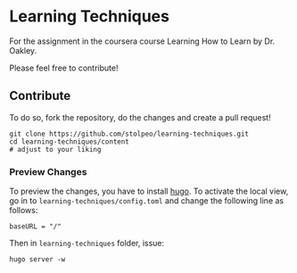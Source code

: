 # Learning Techniques

For the assignment in the coursera course Learning How to Learn by Dr. Oakley.

Please feel free to contribute!

## Contribute

To do so, fork the repository, do the changes and create a pull request!

```
git clone https://github.com/stolpeo/learning-techniques.git
cd learning-techniques/content
# adjust to your liking
```

### Preview Changes

To preview the changes, you have to install [hugo](https://gohugo.io/getting-started/).
To activate the local view, go in to `learning-techniques/config.toml` and change the following line as follows:

```
baseURL = "/"
```

Then in `learning-techniques` folder, issue:

```
hugo server -w
```
